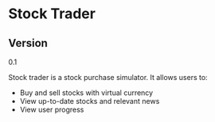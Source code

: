 Stock Trader
=========
Version
----

0.1

Stock trader is a stock purchase simulator. It allows users to:

  - Buy and sell stocks with virtual currency
  - View up-to-date stocks and relevant news
  - View user progress
